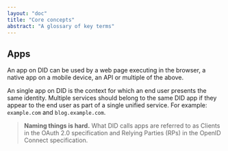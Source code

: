 ```yaml
---
layout: "doc"
title: "Core concepts"
abstract: "A glossary of key terms"
---
```



## Apps

An app on DID can be used by a web page executing in the browser, a native app on a mobile device, an API or multiple of the above.

An single app on DID is the context for which an end user presents the same identity.
Multiple services should belong to the same DID app if they appear to the end user as part of a single unified service.
For example: `example.com` and `blog.example.com`.

> **Naming things is hard.** What DID calls apps are referred to as Clients in the OAuth 2.0 specification and Relying Parties (RPs) in the OpenID Connect specification.

